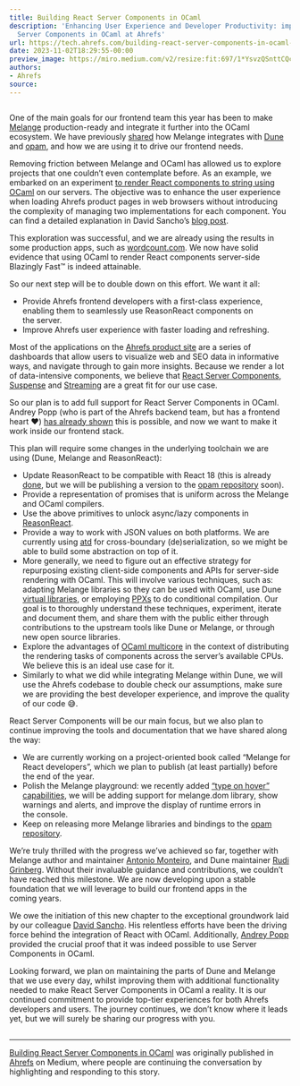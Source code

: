 ```yaml
---
title: Building React Server Components in OCaml
description: 'Enhancing User Experience and Developer Productivity: implementing React
  Server Components in OCaml at Ahrefs'
url: https://tech.ahrefs.com/building-react-server-components-in-ocaml-81c276713f19?source=rss----303662d88bae--ocaml
date: 2023-11-02T18:29:55-00:00
preview_image: https://miro.medium.com/v2/resize:fit:697/1*YsvzQSnttCQcxFPnA-DtfA.png
authors:
- Ahrefs
source:
---
```


<figure><img src="https://cdn-images-1.medium.com/max/697/1*YsvzQSnttCQcxFPnA-DtfA.png" alt=""/></figure><p>One of the main goals for our frontend team this year has been to make <a href="https://melange.re/">Melange</a> production-ready and integrate it further into the OCaml ecosystem. We have previously <a href="https://tech.ahrefs.com/ahrefs-is-now-built-with-melange-b14f5ec56df4">shared</a> how Melange integrates with <a href="https://dune.readthedocs.io/en/stable/melange.html">Dune</a> and <a href="https://github.com/ahrefs/opam-check-npm-deps">opam</a>, and how we are using it to drive our frontend&nbsp;needs.</p><p>Removing friction between Melange and OCaml has allowed us to explore projects that one couldn&rsquo;t even contemplate before. As an example, we embarked on an experiment <a href="https://discuss.ocaml.org/t/ann-rendering-react-in-ocaml/12133">to render React components to string using OCaml</a> on our servers. The objective was to enhance the user experience when loading Ahrefs product pages in web browsers without introducing the complexity of managing two implementations for each component. You can find a detailed explanation in David Sancho&rsquo;s <a href="https://sancho.dev/blog/server-side-rendering-react-in-ocaml">blog&nbsp;post</a>.</p><p>This exploration was successful, and we are already using the results in some production apps, such as <a href="https://wordcount.com/">wordcount.com</a>. We now have solid evidence that using OCaml to render React components server-side Blazingly Fast&trade;&#65039; is indeed attainable.</p><p>So our next step will be to double down on this effort. We want it&nbsp;all:</p><ul><li>Provide Ahrefs frontend developers with a first-class experience, enabling them to seamlessly use ReasonReact components on the&nbsp;server.</li><li>Improve Ahrefs user experience with faster loading and refreshing.</li></ul><p>Most of the applications on the <a href="https://app.ahrefs.com/">Ahrefs product site</a> are a series of dashboards that allow users to visualize web and SEO data in informative ways, and navigate through to gain more insights. Because we render a lot of data-intensive components, we believe that <a href="https://servercomponents.dev/">React Server Components</a>, <a href="https://react.dev/reference/react/Suspense">Suspense</a> and <a href="https://react.dev/blog/2021/12/17/react-conf-2021-recap#streaming-server-rendering-with-suspense">Streaming</a> are a great fit for our use&nbsp;case.</p><p>So our plan is to add full support for React Server Components in OCaml. Andrey Popp (who is part of the Ahrefs backend team, but has a frontend heart &#10084;&#65039;) <a href="https://github.com/andreypopp/react_of_ocaml">has already shown</a> this is possible, and now we want to make it work inside our frontend&nbsp;stack.</p><p>This plan will require some changes in the underlying toolchain we are using (Dune, Melange and ReasonReact):</p><ul><li>Update ReasonReact to be compatible with React 18 (this is already <a href="https://github.com/reasonml/reason-react/pull/756">done</a>, but we will be publishing a version to the <a href="https://ocaml.org/packages">opam repository</a> soon).</li><li>Provide a representation of promises that is uniform across the Melange and OCaml compilers.</li><li>Use the above primitives to unlock async/lazy components in <a href="https://reasonml.github.io/reason-react/">ReasonReact</a>.</li><li>Provide a way to work with JSON values on both platforms. We are currently using <a href="https://github.com/ahrefs/atd">atd</a> for cross-boundary (de)serialization, so we might be able to build some abstraction on top of&nbsp;it.</li><li>More generally, we need to figure out an effective strategy for repurposing existing client-side components and APIs for server-side rendering with OCaml. This will involve various techniques, such as: adapting Melange libraries so they can be used with OCaml, use Dune <a href="https://dune.readthedocs.io/en/stable/variants.html#virtual-library">virtual libraries</a>, or employing <a href="https://ocaml.org/docs/metaprogramming">PPXs</a> to do conditional compilation. Our goal is to thoroughly understand these techniques, experiment, iterate and document them, and share them with the public either through contributions to the upstream tools like Dune or Melange, or through new open source libraries.</li><li>Explore the advantages of <a href="https://discuss.ocaml.org/t/ocaml-5-0-0-is-out/10974">OCaml multicore</a> in the context of distributing the rendering tasks of components across the server&rsquo;s available CPUs. We believe this is an ideal use case for&nbsp;it.</li><li>Similarly to what we did while integrating Melange within Dune, we will use the Ahrefs codebase to double check our assumptions, make sure we are providing the best developer experience, and improve the quality of our code&nbsp;&#128517;.</li></ul><p>React Server Components will be our main focus, but we also plan to continue improving the tools and documentation that we have shared along the&nbsp;way:</p><ul><li>We are currently working on a project-oriented book called &ldquo;Melange for React developers&rdquo;, which we plan to publish (at least partially) before the end of the&nbsp;year.</li><li>Polish the Melange playground: we recently added <a href="https://github.com/melange-re/melange-re.github.io/pull/122">&ldquo;type on hover&rdquo; capabilities</a>, we will be adding support for melange.dom library, show warnings and alerts, and improve the display of runtime errors in the&nbsp;console.</li><li>Keep on releasing more Melange libraries and bindings to the <a href="https://opam.ocaml.org/packages/">opam repository</a>.</li></ul><p>We&rsquo;re truly thrilled with the progress we&rsquo;ve achieved so far, together with Melange author and maintainer <a href="https://twitter.com/_anmonteiro">Antonio Monteiro</a>, and Dune maintainer <a href="https://twitter.com/rgrinb">Rudi Grinberg</a>. Without their invaluable guidance and contributions, we couldn&rsquo;t have reached this milestone. We are now developing upon a stable foundation that we will leverage to build our frontend apps in the coming&nbsp;years.</p><p>We owe the initiation of this new chapter to the exceptional groundwork laid by our colleague <a href="https://twitter.com/davesnx/">David Sancho</a>. His relentless efforts have been the driving force behind the integration of React with OCaml. Additionally, <a href="https://twitter.com/andreypopp">Andrey Popp</a> provided the crucial proof that it was indeed possible to use Server Components in&nbsp;OCaml.</p><p>Looking forward, we plan on maintaining the parts of Dune and Melange that we use every day, whilst improving them with additional functionality needed to make React Server Components in OCaml a reality. It is our continued commitment to provide top-tier experiences for both Ahrefs developers and users. The journey continues, we don&rsquo;t know where it leads yet, but we will surely be sharing our progress with&nbsp;you.</p><img src="https://medium.com/_/stat?event=post.clientViewed&amp;referrerSource=full_rss&amp;postId=81c276713f19" width="1" height="1" alt=""/><hr/><p><a href="https://tech.ahrefs.com/building-react-server-components-in-ocaml-81c276713f19">Building React Server Components in OCaml</a> was originally published in <a href="https://tech.ahrefs.com">Ahrefs</a> on Medium, where people are continuing the conversation by highlighting and responding to this story.</p>
